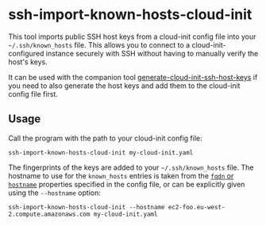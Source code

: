 # ssh-import-known-hosts-cloud-init

This tool imports public SSH host keys from a cloud-init config file into your `~/.ssh/known_hosts` file. This allows you to connect to a cloud-init-configured instance securely with SSH without having to manually verify the host's keys.

It can be used with the companion tool [generate-cloud-init-ssh-host-keys](https://github.com/JJC1138/generate-cloud-init-ssh-host-keys) if you need to also generate the host keys and add them to the cloud-init config file first.

## Usage

Call the program with the path to your cloud-init config file:

```
ssh-import-known-hosts-cloud-init my-cloud-init.yaml
```

The fingerprints of the keys are added to your `~/.ssh/known_hosts` file. The hostname to use for the `known_hosts` entries is taken from the [`fqdn` or `hostname`](https://cloudinit.readthedocs.io/en/latest/topics/modules.html#set-hostname) properties specified in the config file, or can be explicitly given using the `--hostname` option:

```
ssh-import-known-hosts-cloud-init --hostname ec2-foo.eu-west-2.compute.amazonaws.com my-cloud-init.yaml
```
